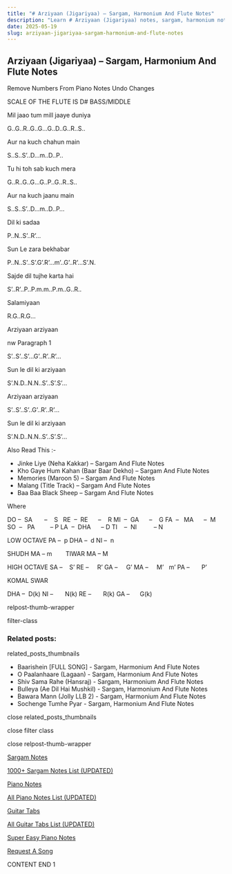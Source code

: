 ```yaml
---
title: "# Arziyaan (Jigariyaa) – Sargam, Harmonium And Flute Notes"
description: "Learn # Arziyaan (Jigariyaa) notes, sargam, harmonium notations and flute notes. Easy step-by-step tutorial for beginners."
date: 2025-05-19
slug: arziyaan-jigariyaa-sargam-harmonium-and-flute-notes
---
```


## Arziyaan (Jigariyaa) – Sargam, Harmonium And Flute Notes

Remove Numbers From Piano Notes
Undo Changes

SCALE OF THE FLUTE IS D# BASS/MIDDLE

Mil jaao tum mill jaaye duniya

G..G..R..G..G…G..D..G..R..S..

Aur na kuch chahun main

S..S..S’..D…m..D..P..

Tu hi toh sab kuch mera

G..R..G..G…G..P..G..R..S..

Aur na kuch jaanu main

S..S..S’..D…m..D..P…

Dil ki sadaa

P..N..S’..R’…

Sun Le zara bekhabar

P..N..S’..S’.G’.R’…m’..G’..R’…S’.N.

Sajde dil tujhe karta hai

S’..R’..P..P.m.m..P.m..G..R..

Salamiyaan

R.G..R.G…

Arziyaan arziyaan

nw Paragraph 1

S’..S’..S’…G’..R’..R’…

Sun le dil ki arziyaan

S’.N.D..N.N..S’..S’.S’…

Arziyaan arziyaan

S’..S’..S’..G’..R’..R’…

Sun le dil ki arziyaan

S’.N.D..N.N..S’..S’.S’…

Also Read This :-

* Jinke Liye (Neha Kakkar) – Sargam And Flute Notes
* Kho Gaye Hum Kahan (Baar Baar Dekho) – Sargam And Flute Notes
* Memories (Maroon 5) – Sargam And Flute Notes
* Malang (Title Track) – Sargam And Flute Notes
* Baa Baa Black Sheep – Sargam And Flute Notes

Where

DO –  SA       –    S  
RE  –  RE      –    R
MI  –  GA      –    G
FA  –   MA      –  M
SO  –   PA         – P
LA  –  DHA      – D
TI    –  NI          – N

LOW OCTAVE
PA –  p
DHA –  d
NI –  n

SHUDH MA – m        TIWAR MA – M

HIGH OCTAVE
SA –    S’
RE –     R’
GA –     G’
MA –     M’   m’
PA –       P’

KOMAL SWAR

DHA –  D(k)
NI –       N(k)
RE –       R(k)
GA –      G(k)

relpost-thumb-wrapper

filter-class

### Related posts:

related_posts_thumbnails

* Baarishein [FULL SONG] - Sargam, Harmonium And Flute Notes
* O Paalanhaare (Lagaan) - Sargam, Harmonium And Flute Notes
* Shiv Sama Rahe (Hansraj) - Sargam, Harmonium And Flute Notes
* Bulleya (Ae Dil Hai Mushkil) - Sargam, Harmonium And Flute Notes
* Bawara Mann (Jolly LLB 2) - Sargam, Harmonium And Flute Notes
* Sochenge Tumhe Pyar - Sargam, Harmonium And Flute Notes

close related_posts_thumbnails

close filter class

close relpost-thumb-wrapper

[Sargam Notes](/sargam-notes.html)

[1000+ Sargam Notes List (UPDATED)](/all-songs-list-sargam-notes.html)

[Piano Notes](/piano-notes.html)

[All Piano Notes List (UPDATED)](/all-songs-list-piano-notes.html)

[Guitar Tabs](/guitar-tabs.html)

[All Guitar Tabs List (UPDATED)](/all-songs-list-guitar-tabs.html)

[Super Easy Piano Notes](https://studywall.in/)

[Request A Song](/request-a-song.html)

CONTENT END 1

